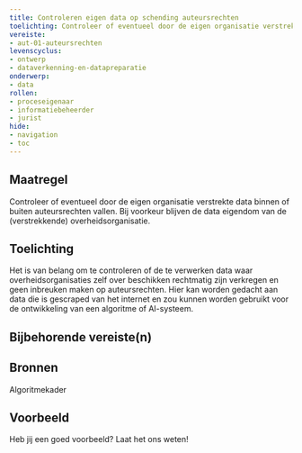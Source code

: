 ```yaml
---
title: Controleren eigen data op schending auteursrechten
toelichting: Controleer of eventueel door de eigen organisatie verstrekte data binnen of buiten auteursrechten vallen. Bij voorkeur blijven de data eigendom van de (verstrekkende) overheidsorganisatie. 
vereiste:
- aut-01-auteursrechten
levenscyclus:
- ontwerp
- dataverkenning-en-datapreparatie
onderwerp:
- data
rollen:
- proceseigenaar
- informatiebeheerder
- jurist
hide:
- navigation
- toc
---
```


<!-- tags -->
## Maatregel

Controleer of eventueel door de eigen organisatie verstrekte data binnen of buiten auteursrechten vallen.
Bij voorkeur blijven de data eigendom van de (verstrekkende) overheidsorganisatie.


## Toelichting

Het is van belang om te controleren of de te verwerken data waar overheidsorganisaties zelf over beschikken rechtmatig zijn verkregen en geen inbreuken maken op auteursrechten.
Hier kan worden gedacht aan data die is gescraped van het internet en zou kunnen worden gebruikt voor de ontwikkeling van een algoritme of AI-systeem.


## Bijbehorende vereiste(n)

<!-- list_vereisten_on_maatregelen_page -->

## Bronnen

Algoritmekader

## Voorbeeld

Heb jij een goed voorbeeld? Laat het ons weten!


